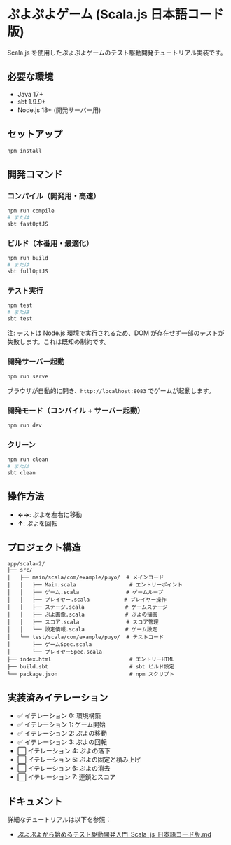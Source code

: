 # ぷよぷよゲーム (Scala.js 日本語コード版)

Scala.js を使用したぷよぷよゲームのテスト駆動開発チュートリアル実装です。

## 必要な環境

- Java 17+
- sbt 1.9.9+
- Node.js 18+ (開発サーバー用)

## セットアップ

```bash
npm install
```

## 開発コマンド

### コンパイル（開発用・高速）

```bash
npm run compile
# または
sbt fastOptJS
```

### ビルド（本番用・最適化）

```bash
npm run build
# または
sbt fullOptJS
```

### テスト実行

```bash
npm test
# または
sbt test
```

注: テストは Node.js 環境で実行されるため、DOM が存在せず一部のテストが失敗します。これは既知の制約です。

### 開発サーバー起動

```bash
npm run serve
```

ブラウザが自動的に開き、`http://localhost:8083` でゲームが起動します。

### 開発モード（コンパイル + サーバー起動）

```bash
npm run dev
```

### クリーン

```bash
npm run clean
# または
sbt clean
```

## 操作方法

- **←→**: ぷよを左右に移動
- **↑**: ぷよを回転

## プロジェクト構造

```
app/scala-2/
├── src/
│   ├── main/scala/com/example/puyo/  # メインコード
│   │   ├── Main.scala                 # エントリーポイント
│   │   ├── ゲーム.scala               # ゲームループ
│   │   ├── プレイヤー.scala           # プレイヤー操作
│   │   ├── ステージ.scala             # ゲームステージ
│   │   ├── ぷよ画像.scala             # ぷよの描画
│   │   ├── スコア.scala               # スコア管理
│   │   └── 設定情報.scala             # ゲーム設定
│   └── test/scala/com/example/puyo/  # テストコード
│       ├── ゲームSpec.scala
│       └── プレイヤーSpec.scala
├── index.html                         # エントリーHTML
├── build.sbt                          # sbt ビルド設定
└── package.json                       # npm スクリプト
```

## 実装済みイテレーション

- ✅ イテレーション 0: 環境構築
- ✅ イテレーション 1: ゲーム開始
- ✅ イテレーション 2: ぷよの移動
- ✅ イテレーション 3: ぷよの回転
- ⬜ イテレーション 4: ぷよの落下
- ⬜ イテレーション 5: ぷよの固定と積み上げ
- ⬜ イテレーション 6: ぷよの消去
- ⬜ イテレーション 7: 連鎖とスコア

## ドキュメント

詳細なチュートリアルは以下を参照：
- [ぷよぷよから始めるテスト駆動開発入門_Scala_js_日本語コード版.md](../../docs/reference/case-5/ぷよぷよから始めるテスト駆動開発入門_Scala_js_日本語コード版.md)

